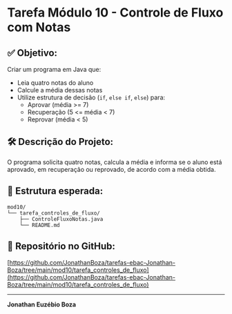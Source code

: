 # Tarefa Módulo 10 - Controle de Fluxo com Notas

## ✅ Objetivo:
Criar um programa em Java que:
- Leia quatro notas do aluno
- Calcule a média dessas notas
- Utilize estrutura de decisão (`if`, `else if`, `else`) para:
  - Aprovar (média >= 7)
  - Recuperação (5 <= média < 7)
  - Reprovar (média < 5)

## 🛠️ Descrição do Projeto:
O programa solicita quatro notas, calcula a média e informa se o aluno está aprovado, em recuperação ou reprovado, de acordo com a média obtida.

## 📂 Estrutura esperada:
```
mod10/
└── tarefa_controles_de_fluxo/
    ├── ControleFluxoNotas.java
    └── README.md
```

## 🔗 Repositório no GitHub:
[https://github.com/JonathanBoza/tarefas-ebac-Jonathan-Boza/tree/main/mod10/tarefa_controles_de_fluxo](https://github.com/JonathanBoza/tarefas-ebac-Jonathan-Boza/tree/main/mod10/tarefa_controles_de_fluxo)

---

**Jonathan Euzébio Boza**